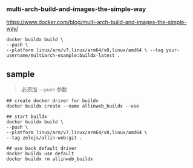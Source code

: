 ### multi-arch-build-and-images-the-simple-way
https://www.docker.com/blog/multi-arch-build-and-images-the-simple-way/

```
docker buildx build \
--push \
--platform linux/arm/v7,linux/arm64/v8,linux/amd64 \ --tag your-username/multiarch-example:buildx-latest .
```


## sample
> 必须加 `--push` 参数
```
## create docker driver for buildx
docker buildx create --name allinweb_buildx --use 

## start buildx
docker buildx build \
--push \
--platform linux/arm/v7,linux/arm64/v8,linux/amd64 \
--tag zelejs/allin-web:git .

## use back default driver
docker buildx use default
docker buildx rm allinweb_buildx
```
